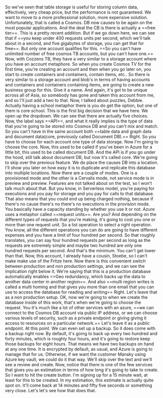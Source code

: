 So we've seen that table storage is useful for storing column data, effectively, very cheap price,
but the performance is not guaranteed.
We want to move to a more professional solution, more expensive solution.
Unfortunately, that is called a Cosmos.
DB now causes to be again on the most popular applications.
And the deal the CB is there is actually a ==free tier==.
This is a pretty recent addition.
But if we go down here, we can see that if ==you keep under 400 requests units per second, which we'll talk about in a second, and five gigabytes of storage, you can get that for free==. But only one account qualifies for this. ==So you can't have unlimited number of free cosmos TB accounts, but you can't have one.==
Now, with Cozzens TB, they have a very similar to a storage account where you have an account metaphore.
So when you create Cosmos TV for the first time, you're creating an account and then when you go later
on, you start to create containers and containers, contain items, etc..
So there is very similar to a storage account and blob's in terms of having accounts and containers
and containers containing items, are going to create a new business group for this.
Give it a name.
And again, it's got to be unique across all of Asia, so somebody has gone and taken this account from
me, and so I'll just add a two to that.
Now, I talked about puzzles, Debbie.
Actually having a school metaphor there is you do get the option, but one of them is core school.
This is the first big decision that we have here.
We open up the dropdown.
We can see that there are actually five choices.
Now, the label says ==API==, and what it really implies is the type of data that you're going to be stored
into Cosmos DB and you can't mix and match.
So you can't have in the same account both ==table data and graph data and document data(core, previously called Document DB).==
Right.
So you have to choose for each account one type of data storage.
Now I'm going to choose the core.
Now, this used to be called if you've been in Azure for a little bit, this used to be called document
DB.
And the API is if you go under the hood, still talk about document DB, but now it's called core.
We're going to skip over the previous feature.
We do place the causes DB into a location.
I'll show you later on how easy it is to duplicate and replicate this database into multiple locations.
Now there are a couple of modes.
One is a provisioned mode and the other is a Cervalis mode, not service mode is in preview and preview.
Features are not talked about on the test, so I won't talk much about that.
But you know, in Serverless model, you're paying for executions and you pay for storage and you pay
for calls to that database.
That also means that you could end up being charged nothing, because if there's no cause there's no
there's no executions in the provision mode.
You basically have a capacity standing by whether you use it or not.
Azure uses a metaphor called ==request units==.
Are you?
And depending on the different types of requests that you're making, it's going to cost you one or
more than one request unit.
So a list operation to select a right operation.
You know, all the different operations you can do are going to have different expenses and you have
a limit of four hundred per second.
So that roughly translates, you can say four hundred requests per second as long as the requests are
extremely simple and maybe two hundred are only one hundred requests per second.
And that's the minimum.
You can't get lower than that.
Now, this account, I already have a cousin, Stoebe, so I can't make make use of the Fritze here.
Now there is this convenient switch between production and non production settings, and we can see
the implication right below it.
We're saying that this is a production database automatically enables ==Geo redundancy, which backs up the data to another data center in another region==.
And also ==multi region writes is called a multi homing and that gives you more than one email that you can use to access the database for reading and writing== Right. Let's leave that as a non production setup. OK, now we're going to when we create the database inside of this work, that's when we're going to
choose the request. You it's much like a lot of other services with an azure, ==we can connect to the Cosmos DB account via public IP address, or we can choose various levels of security, such as a private endpoint or giving giving it access to resources on a particular network.== Let's leave it as a public endpoint.
At this point.
We can even set up a backup.
So it does come with a backup right now.
By default, it's going to back up every two hundred and forty minutes, which is roughly four hours,
and it's going to restore keep those backups for eight hours.
That means we have two backups on hand at any one time.
It is encrypted by default, as usual, and Azure is going to manage that for us.
Otherwise, if we want the customer Mansky using Azure key vault, we could do it that way.
We'll skip over the text and we'll see a review and create.
Now, notice that there is one of the few services that gives you an estimation in terms of how long
it's going to take to create.
So I want to hit the create button.
I'm signing up for a 15 minute wait, at least for this to be created.
In my estimation, this estimate is actually quite spot on.
It'll come back at 14 minutes and fifty five seconds or something very close.
Let's let's see how that does that.
